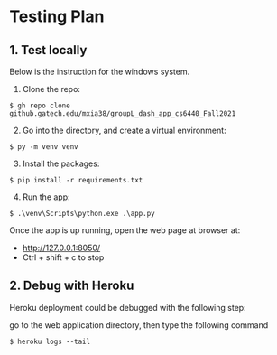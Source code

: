 # Testing Plan

## 1. Test locally

Below is the instruction for the windows system. 

1. Clone the repo:
```
$ gh repo clone github.gatech.edu/mxia38/groupL_dash_app_cs6440_Fall2021
```

2. Go into the directory, and create a virtual environment:

```
$ py -m venv venv
```

3. Install the packages:
```
$ pip install -r requirements.txt
```

4. Run the app:

```
$ .\venv\Scripts\python.exe .\app.py
```
Once the app is up running, open the web page at browser at: 
- http://127.0.0.1:8050/
- Ctrl + shift + c to stop


## 2. Debug with Heroku

Heroku deployment could be debugged with the following step:

go to the web application directory, then type the following command

```
$ heroku logs --tail
```

